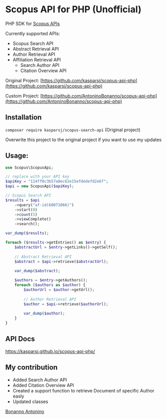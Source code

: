 # Scopus API for PHP (Unofficial)

PHP SDK for [Scopus APIs](https://dev.elsevier.com/scopus.html)

Currently supported APIs:
- Scopus Search API
- Abstract Retrieval API
- Author Retrieval API
- Affiliation Retrieval API
    - Search Author API
    - Citation Overview API

Original Project: [https://github.com/kasparsj/scopus-api-php](https://github.com/kasparsj/scopus-api-php)

Custom Project: [https://github.com/AntoninoBonanno/scopus-api-php](https://github.com/AntoninoBonanno/scopus-api-php)

## Installation

`composer require kasparsj/scopus-search-api` (Original project)

Overwrite this project to the original project if you want to use my updates

## Usage:

```php
use Scopus\ScopusApi;

// replace with your API key
$apiKey = "114ff0c3b57a0ec62e15efdedefd2e6f";
$api = new ScopusApi($apiKey);

// Scopus Search API
$results = $api
    ->query("af-id(60071066)")
    ->start(0)
    ->count(5)
    ->viewComplete()
    ->search();

var_dump($results);

foreach ($results->getEntries() as $entry) {
    $abstractUrl = $entry->getLinks()->getSelf();
    
    // Abstract Retrieval API
    $abstract = $api->retrieve($abstractUrl);
    
    var_dump($abstract);

    $authors = $entry->getAuthors();
    foreach ($authors as $author) {
        $authorUrl = $author->getUrl();
        
        // Author Retrieval API
        $author = $api->retrieve($authorUrl);
        
        var_dump($author);
    }
}
```

## API Docs

https://kasparsj.github.io/scopus-api-php/

## My contribution
* Added Search Author API
* Added Citation Overview API
* Created a support function to retrieve Document of specific Author easly
* Updated classes

[Bonanno Antonino](https://github.com/AntoninoBonanno)